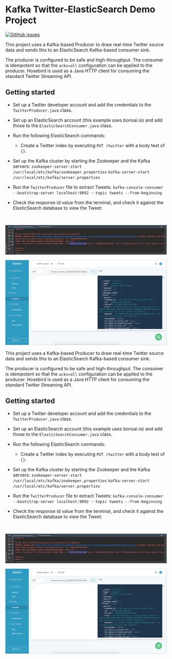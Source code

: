 # Kafka Twitter-ElasticSearch Demo Project
[![GitHub issues](https://img.shields.io/github/issues/Carla-de-Beer/kafka-twitter-elasticsearch.svg?style=flat-square)](https://github.com/Carla-de-Beer/kafka-twitter-elasticsearch/issues)

This project uses a Kafka-based Producer to draw real-time Twitter source data and sends this to an ElasticSearch Kafka-based consumer sink.

The producer is configured to be safe and high-throughput. The consumer is idempotent so that the `acks=all` configuration can be applied to the producer. Hosebird is used as a Java HTTP client for consuming the standard Twitter Streaming API.

## Getting started
* Set up a Twitter developer account and add the credentials to the `TwitterProducer.java` class.
* Set up an ElasticSearch account (this example uses bonsai.io) and add those to the `ElasticSearchConsumer.java` class.  
* Run the following ElasticSearch commands:
    * Create a Twitter index by executing `PUT /twitter` with a body text of `{}`.
* Set up the Kafka cluster by starting the Zookeeper and the Kafka servers:
    ```zookeeper-server-start /usr/local/etc/kafka/zookeeper.properties```
    ```kafka-server-start /usr/local/etc/kafka/server.properties```
* Run the `TwitterProducer` file to extract Tweets:
    ```kafka-console-consumer --bootstrap-server localhost:9092 --topic tweets --from-beginning```

* Check the response id value from the terminal, and check it against the ElasticSearch database to view the Tweet:

<br/>
<p align="center">
  <img src="images/screenShot-01.png"/>
</p>
<p align="center">
  <img src="images/screenShot-02.png"/>
</p>


This project uses a Kafka-based Producer to draw real-time Twitter source data and sends this to an ElasticSearch Kafka-based consumer sink.

The producer is configured to be safe and high-throughput. The consumer is idempotent so that the `acks=all` configuration can be applied to the producer. Hosebird is used as a Java HTTP client for consuming the standard Twitter Streaming API.

## Getting started
* Set up a Twitter developer account and add the credentials to the `TwitterProducer.java` class.
* Set up an ElasticSearch account (this example uses bonsai.io) and add those to the `ElasticSearchConsumer.java` class.  
* Run the following ElasticSearch commands:
    * Create a Twitter index by executing `PUT /twitter` with a body text of `{}`.
* Set up the Kafka cluster by starting the Zookeeper and the Kafka servers:
    ```zookeeper-server-start /usr/local/etc/kafka/zookeeper.properties```
    ```kafka-server-start /usr/local/etc/kafka/server.properties```
* Run the `TwitterProducer` file to extract Tweets:
    ```kafka-console-consumer --bootstrap-server localhost:9092 --topic tweets --from-beginning```

* Check the response id value from the terminal, and check it against the ElasticSearch database to view the Tweet:

<br/>
<p align="center">
  <img src="images/screenShot-01.png"/>
</p>
<p align="center">
  <img src="images/screenShot-02.png"/>
</p>

